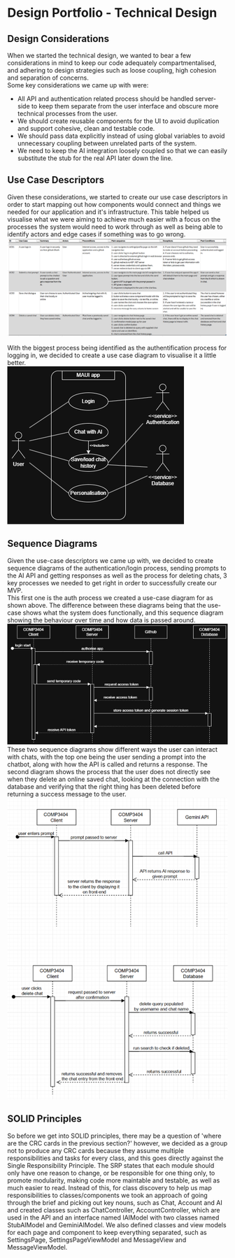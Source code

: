 # Design Portfolio - Technical Design

## Design Considerations
When we started the technical design, we wanted to bear a few considerations in mind to keep our code adequately compartmentalised, and adhering to design strategies such as loose coupling, high cohesion and separation of concerns.\
Some key considerations we came up with were:
- All API and authentication related process should be handled server-side to keep them separate from the user interface and obscure more technical processes from the user.
- We should create reusable components for the UI to avoid duplication and support cohesive, clean and testable code.
- We should pass data explicitly instead of using global variables to avoid unnecessary coupling between unrelated parts of the system.
- We need to keep the AI integration loosely coupled so that we can easily substitute the stub for the real API later down the line.

## Use Case Descriptors
Given these considerations, we started to create our use case descriptors in order to start mapping out how components would connect and things we needed for our application and it's infrastructure. This table helped us visualise what we were aiming to achieve much easier with a focus on the processes the system would need to work through as well as being able to identify actors and edge cases if something was to go wrong.
![use-case-descriptor-table](diagrams/use-case-descriptors.png)

With the biggest process being identified as the authentification process for logging in, we decided to create a use case diagram to visualise it a little better.\
![use-case-auth](diagrams/use-case.drawio.png)

## Sequence Diagrams
Given the use-case descriptors we came up with, we decided to create sequence diagrams of the authentication/login process, sending prompts to the AI API and getting responses as well as the process for deleting chats, 3 key processes we needed to get right in order to successfully create our MVP.\
This first one is the auth process we created a use-case diagram for as shown above. The difference between these diagrams being that the use-case shows what the system does functionally, and this sequence diagram showing the behaviour over time and how data is passed around.
![login-sequence-diagram](diagrams/login-sequence.png)\
These two sequence diagrams show different ways the user can interact with chats, with the top one being the user sending a prompt into the chatbot, along with how the API is called and returns a response. The second diagram shows the process that the user does not directly see when they delete an online saved chat, looking at the connection with the database and verifying that the right thing has been deleted before returning a success message to the user.
![user-chat-interaction-sequence-diagrams](diagrams/user-chat-interaction-sequence.png)

## SOLID Principles
So before we get into SOLID principles, there may be a question of 'where are the CRC cards in the previous section?' however, we decided as a group not to produce any CRC cards because they assume multiple responsibilities and tasks for every class, and this goes directly against the Single Responsibility Principle. The SRP states that each module should only have one reason to change, or be responsible for one thing only, to promote modularity, making code more maintable and testable, as well as much easier to read. Instead of this, for class discovery to help us map responsibilities to classes/components we took an approach of going through the brief and picking out key nouns, such as Chat, Account and AI and created classes such as ChatController, AccountController, which are used in the API and an interface named IAIModel with two classes named StubAIModel and GeminiAIModel. We also defined classes and view models for each page and component to keep everything separated, such as SettingsPage, SettingsPageViewModel and MessageView and MessageViewModel.
